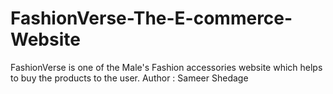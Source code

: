 # FashionVerse-The-E-commerce-Website
FashionVerse is one of the Male's Fashion accessories website which helps to buy the products to the user.
Author : Sameer Shedage
